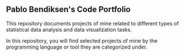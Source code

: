 ## Pablo Bendiksen's Code Portfolio

This repository documents projects of mine related to different types of statistical data analysis and data visualization tasks. 

In this repository, you will find selected projects of mine by the programming language or tool they are categorized under.


